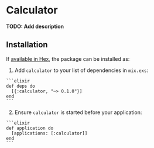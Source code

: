 # Calculator

**TODO: Add description**

## Installation

If [available in Hex](https://hex.pm/docs/publish), the package can be installed as:

  1. Add `calculator` to your list of dependencies in `mix.exs`:

    ```elixir
    def deps do
      [{:calculator, "~> 0.1.0"}]
    end
    ```

  2. Ensure `calculator` is started before your application:

    ```elixir
    def application do
      [applications: [:calculator]]
    end
    ```

